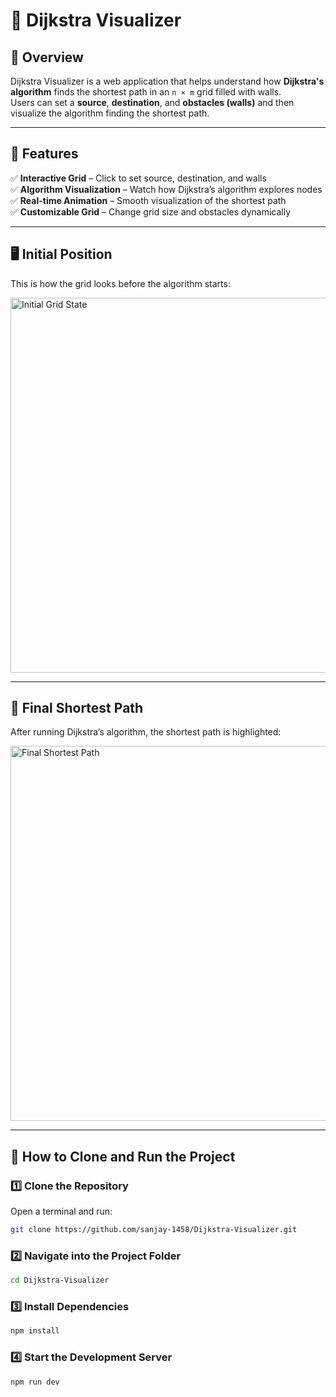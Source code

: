 # 🚀 Dijkstra Visualizer

## 📌 Overview
Dijkstra Visualizer is a web application that helps understand how **Dijkstra's algorithm** finds the shortest path in an `n × m` grid filled with walls.  
Users can set a **source**, **destination**, and **obstacles (walls)** and then visualize the algorithm finding the shortest path.

---

## 🌟 Features
✅ **Interactive Grid** – Click to set source, destination, and walls  
✅ **Algorithm Visualization** – Watch how Dijkstra’s algorithm explores nodes  
✅ **Real-time Animation** – Smooth visualization of the shortest path  
✅ **Customizable Grid** – Change grid size and obstacles dynamically  

---

## 🖥️ Initial Position  
This is how the grid looks before the algorithm starts:

<img src="https://github.com/user-attachments/assets/d8433c9b-3c29-45ad-a387-564d0be2b8d0" width="600" alt="Initial Grid State">

---

## 🏁 Final Shortest Path  
After running Dijkstra’s algorithm, the shortest path is highlighted:

<img src="https://github.com/user-attachments/assets/f60a4d8c-8fc3-4d9f-a229-01c19d9c019d" width="600" alt="Final Shortest Path">

---

## 🚀 How to Clone and Run the Project  

### **1️⃣ Clone the Repository**  
Open a terminal and run:

```sh
git clone https://github.com/sanjay-1458/Dijkstra-Visualizer.git
```

### **2️⃣ Navigate into the Project Folder**  

```sh
cd Dijkstra-Visualizer

```

### **3️⃣ Install Dependencies**  
```sh
npm install

```

### **4️⃣ Start the Development Server**  

```sh
npm run dev

```
